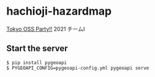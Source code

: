 # hachioji-hazardmap

[Tokyo OSS Party!!](https://tokyo-oss-party.com/) 2021 チームI

## Start the server

```console
$ pip install pygeoapi
$ PYGEOAPI_CONFIG=pygeoapi-config.yml pygeoapi serve
```
